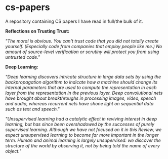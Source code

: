 # cs-papers

A repository containing CS papers I have read in full/the bulk of it.

**Reflections on Trusting Trust:**

*"The moral is obvious. You can't trust code that you did not totally create yourself. (Especially code from companies that employ people like me.) No amount of source-level verification or scrutiny will protect you from using untrusted code."*

**Deep Learning:**

*"Deep learning discovers intricate structure in large data sets by using the backpropagation algorithm to indicate how a machine should change its internal parameters that are used to compute the representation in each layer from the representation in the previous layer. Deep convolutional nets have brought about breakthroughs in processing images, video, speech and audio, whereas recurrent nets have shone light on sequential data such as text and speech."*

*"Unsupervised learning had a catalytic effect in reviving interest in deep learning, but has since been overshadowed by the successes of purely supervised learning. Although we have not focused on it in this Review, we expect unsupervised learning to become far more important in the longer term. Human and animal learning is largely unsupervised: we discover the structure of the world by observing it, not by being told the name of every object."*
